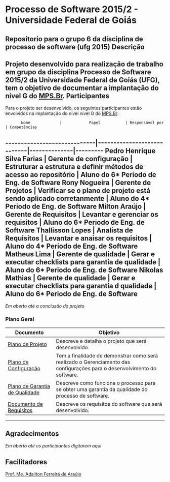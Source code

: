 # Processo de Software 2015/2 - Universidade Federal de Goiás
Repositorio para o grupo 6 da disciplina de processo de software (ufg 2015)
Descrição
---------
Projeto desenvolvido para realização de trabalho em grupo da disciplina Processo de Software 2015/2 da Universidade Federal de Goiás (UFG), tem o objetivo de documentar a implantação do nível G do [MPS.Br](http://www.softex.br/mpsbr/).
Participantes
---------
Para o projeto ser desenvolvido, os seguintes participantes estão envolvidos na implantação do nível nível G do [MPS.Br](http://www.softex.br/mpsbr/):

           Nome             |            Papel           | Responsável por | Competências
-----------------------------|----------------------------|--------------|---------
Pedro Henrique Silva Farias    | Gerente de configuração     | Estruturar a estrutura e definir métodos de acesso ao repositório | Aluno do 6* Periodo de Eng. de Software
Rony Nogueira  | Gerente de Projetos    | Verificar se o plano de projeto está sendo aplicado corretanmente     | Aluno do 4* Periodo de Eng. de Software
Milton Araújo   | Gerente de Requisitos          | Levantar e gerenciar os requisitos   | Aluno do 6* Periodo de Eng. de Software
Thallisson Lopes     | Analista de Requisitos | Levantar e anaisar os requisitos     | Aluno do 4* Periodo de Eng. de Software
Matheus Lima          | Gerente de qualidade          | Gerar e executar checklists para garantia de qualidade     | Aluno do 6* Periodo de Eng. de Software
Nikolas Mathias     | Gerente de qualidade | Gerar e executar checklists para garantia d qualidade     | Aluno do 6* Periodo de Eng. de Software
---------
_Em aberto até a conclusão do projeto_

### Plano Geral

Documento | Objetivo 
----------|---------
[Plano de Projeto](https://github.com/PedroDrim/UFG_PS_2015/blob/master/Documentos/Plano%20de%20projeto.md) | Descreve e detalha o projeto que será desenvolvido.
[Plano de Configuração](https://github.com/PedroDrim/UFG_PS_2015/blob/master/Documentos/Plano%20de%20Ger%C3%AAncia%20de%20configura%C3%A7%C3%B5es.md) | Tem a finalidade de demonstrar como será realizado o Gerenciamento das configurações para o desenvolvimento do software.
[Plano de Garantia de Qualidade](https://github.com/PedroDrim/UFG_PS_2015/blob/master/Documentos/Processo%20Garantia%20de%20Qualidade.md) | Descreve como funciona o processo para se obter uma garantia da qualidade do processo de software.
[Documento de Requisitos](https://github.com/PedroDrim/UFG_PS_2015/blob/master/Documentos/Documento%20de%20Especifica%C3%A7%C3%A3o%20de%20Requisitos.md) | Descreve os requisitos do software que será desenvolvido.
---------

Agradecimentos
---------
_Em aberto até os participantes digitarem aqui_

Facilitadores
---------
[Prof. Me. Adailton Ferreira de Araújo](mailto:adailton@inf.ufg.br)
